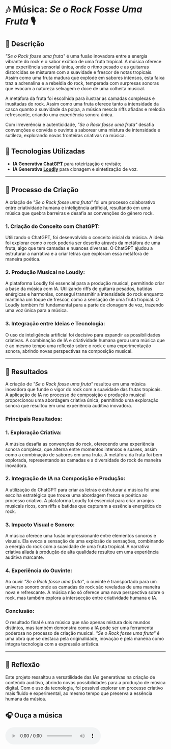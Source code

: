 # 🎶 Música: _Se o Rock Fosse Uma Fruta_ 🎙️

## 📒 Descrição

_"Se o Rock fosse uma fruta"_ é uma fusão inovadora entre a energia vibrante do rock e o sabor exótico de uma fruta tropical. A música oferece uma experiência sensorial única, onde o ritmo pesado e as guitarras distorcidas se misturam com a suavidade e frescor de notas tropicais. Assim como uma fruta madura que explode em sabores intensos, esta faixa traz a adrenalina e a rebeldia do rock, temperada com surpresas sonoras que evocam a natureza selvagem e doce de uma colheita musical.

A metáfora da fruta foi escolhida para ilustrar as camadas complexas e inusitadas do rock. Assim como uma fruta oferece tanto a intensidade da casca quanto a suavidade da polpa, a música mescla riffs afiadas e melodia refrescante, criando uma experiência sonora única.

Com irreverência e autenticidade, _"Se o Rock fosse uma fruta"_ desafia convenções e convida o ouvinte a saborear uma mistura de intensidade e sutileza, explorando novas fronteiras criativas na música.

## 🤖 Tecnologias Utilizadas

- **IA Generativa [ChatGPT](https://chat.openai.com)** para roteirização e revisão;
- **IA Generativa [Loudly](https://www.loudly.com)** para clonagem e sintetização de voz.

---

## 🧐 Processo de Criação

A criação de _"Se o Rock fosse uma fruta"_ foi um processo colaborativo entre criatividade humana e inteligência artificial, resultando em uma música que quebra barreiras e desafia as convenções do gênero rock.

### 1. **Criação do Conceito com ChatGPT:**

Utilizando o ChatGPT, foi desenvolvido o conceito inicial da música. A ideia foi explorar como o rock poderia ser descrito através da metáfora de uma fruta, algo que tem camadas e nuances diversas. O ChatGPT ajudou a estruturar a narrativa e a criar letras que exploram essa metáfora de maneira poética.

### 2. **Produção Musical no Loudly:**

A plataforma Loudly foi essencial para a produção musical, permitindo criar a base da música com IA. Utilizando riffs de guitarra pesados, batidas enérgicas e harmonias, consegui transmitir a intensidade do rock enquanto mantinha um toque de frescor, como a sensação de uma fruta tropical. O Loudly também foi fundamental para a parte de clonagem de voz, trazendo uma voz única para a música.

### 3. **Integração entre Ideias e Tecnologia:**

O uso de inteligência artificial foi decisivo para expandir as possibilidades criativas. A combinação de IA e criatividade humana gerou uma música que é ao mesmo tempo uma reflexão sobre o rock e uma experimentação sonora, abrindo novas perspectivas na composição musical.

---

## 🚀 Resultados

A criação de _"Se o Rock fosse uma fruta"_ resultou em uma música inovadora que funde o vigor do rock com a suavidade das frutas tropicais. A aplicação de IA no processo de composição e produção musical proporcionou uma abordagem criativa única, permitindo uma exploração sonora que resultou em uma experiência auditiva inovadora.

### Principais Resultados:

### 1. **Exploração Criativa:**

A música desafia as convenções do rock, oferecendo uma experiência sonora complexa, que alterna entre momentos intensos e suaves, assim como a combinação de sabores em uma fruta. A metáfora da fruta foi bem explorada, representando as camadas e a diversidade do rock de maneira inovadora.

### 2. **Integração de IA na Composição e Produção:**

A utilização do ChatGPT para criar as letras e estruturar a música foi uma escolha estratégica que trouxe uma abordagem fresca e poética ao processo criativo. A plataforma Loudly foi essencial para criar arranjos musicais ricos, com riffs e batidas que capturam a essência energética do rock.

### 3. **Impacto Visual e Sonoro:**

A música oferece uma fusão impressionante entre elementos sonoros e visuais. Ela evoca a sensação de uma explosão de sensações, combinando a energia do rock com a suavidade de uma fruta tropical. A narrativa criativa aliada à produção de alta qualidade resultou em uma experiência auditiva marcante.

### 4. **Experiência do Ouvinte:**

Ao ouvir _"Se o Rock fosse uma fruta"_, o ouvinte é transportado para um universo sonoro onde as camadas do rock são reveladas de uma maneira nova e refrescante. A música não só oferece uma nova perspectiva sobre o rock, mas também explora a intersecção entre criatividade humana e IA.

### **Conclusão:**

O resultado final é uma música que não apenas mistura dois mundos distintos, mas também demonstra como a IA pode ser uma ferramenta poderosa no processo de criação musical. _"Se o Rock fosse uma fruta"_ é uma obra que se destaca pela originalidade, inovação e pela maneira como integra tecnologia com a expressão artística.

---

## 💭 Reflexão

Este projeto ressaltou a versatilidade das IAs generativas na criação de conteúdo auditivo, abrindo novas possibilidades para a produção de música digital. Com o uso da tecnologia, foi possível explorar um processo criativo mais fluido e experimental, ao mesmo tempo que preserva a essência humana da música.

## 🎧 Ouça a música

<audio controls>
  <source src="assets/SeRockFosseUmaFruta.mp3" type="audio/mp3">
  Seu navegador não suporta o elemento de áudio.
</audio>
